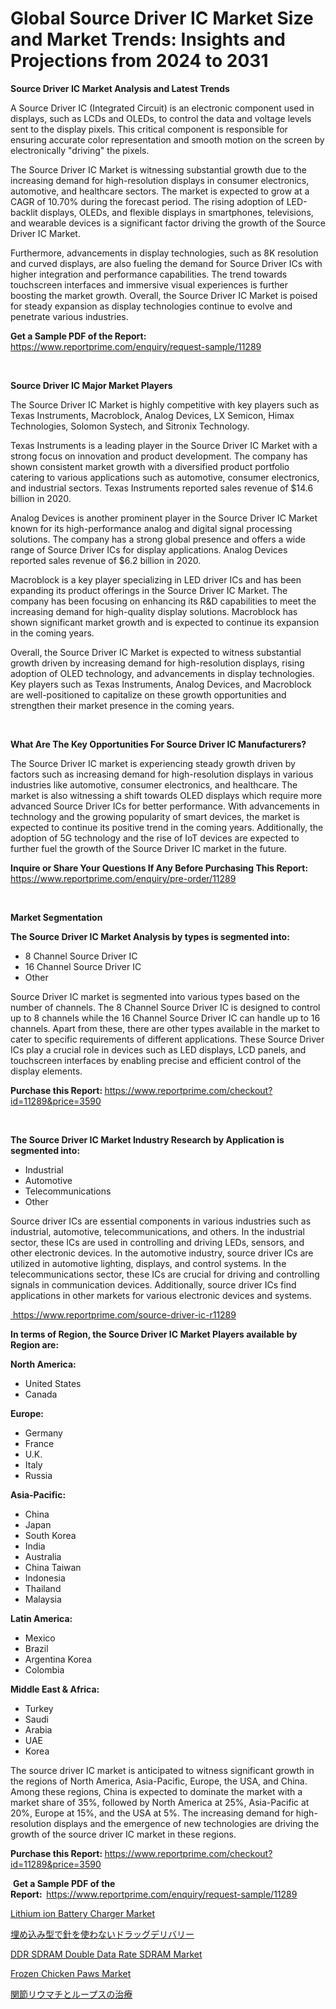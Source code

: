 <p><h1>Global Source Driver IC Market Size and Market Trends: Insights and Projections from 2024 to 2031</h1></p><p><strong>Source Driver IC Market Analysis and Latest Trends</strong></p>
<p><p>A Source Driver IC (Integrated Circuit) is an electronic component used in displays, such as LCDs and OLEDs, to control the data and voltage levels sent to the display pixels. This critical component is responsible for ensuring accurate color representation and smooth motion on the screen by electronically "driving" the pixels.</p><p>The Source Driver IC Market is witnessing substantial growth due to the increasing demand for high-resolution displays in consumer electronics, automotive, and healthcare sectors. The market is expected to grow at a CAGR of 10.70% during the forecast period. The rising adoption of LED-backlit displays, OLEDs, and flexible displays in smartphones, televisions, and wearable devices is a significant factor driving the growth of the Source Driver IC Market.</p><p>Furthermore, advancements in display technologies, such as 8K resolution and curved displays, are also fueling the demand for Source Driver ICs with higher integration and performance capabilities. The trend towards touchscreen interfaces and immersive visual experiences is further boosting the market growth. Overall, the Source Driver IC Market is poised for steady expansion as display technologies continue to evolve and penetrate various industries.</p></p>
<p><strong>Get a Sample PDF of the Report:&nbsp;</strong> <a href="https://www.reportprime.com/enquiry/request-sample/11289">https://www.reportprime.com/enquiry/request-sample/11289</a></p>
<p>&nbsp;</p>
<p><strong>Source Driver IC Major Market Players</strong></p>
<p><p>The Source Driver IC Market is highly competitive with key players such as Texas Instruments, Macroblock, Analog Devices, LX Semicon, Himax Technologies, Solomon Systech, and Sitronix Technology. </p><p>Texas Instruments is a leading player in the Source Driver IC Market with a strong focus on innovation and product development. The company has shown consistent market growth with a diversified product portfolio catering to various applications such as automotive, consumer electronics, and industrial sectors. Texas Instruments reported sales revenue of $14.6 billion in 2020.</p><p>Analog Devices is another prominent player in the Source Driver IC Market known for its high-performance analog and digital signal processing solutions. The company has a strong global presence and offers a wide range of Source Driver ICs for display applications. Analog Devices reported sales revenue of $6.2 billion in 2020.</p><p>Macroblock is a key player specializing in LED driver ICs and has been expanding its product offerings in the Source Driver IC Market. The company has been focusing on enhancing its R&D capabilities to meet the increasing demand for high-quality display solutions. Macroblock has shown significant market growth and is expected to continue its expansion in the coming years.</p><p>Overall, the Source Driver IC Market is expected to witness substantial growth driven by increasing demand for high-resolution displays, rising adoption of OLED technology, and advancements in display technologies. Key players such as Texas Instruments, Analog Devices, and Macroblock are well-positioned to capitalize on these growth opportunities and strengthen their market presence in the coming years.</p></p>
<p>&nbsp;</p>
<p><strong>What Are The Key Opportunities For Source Driver IC Manufacturers?</strong></p>
<p><p>The Source Driver IC market is experiencing steady growth driven by factors such as increasing demand for high-resolution displays in various industries like automotive, consumer electronics, and healthcare. The market is also witnessing a shift towards OLED displays which require more advanced Source Driver ICs for better performance. With advancements in technology and the growing popularity of smart devices, the market is expected to continue its positive trend in the coming years. Additionally, the adoption of 5G technology and the rise of IoT devices are expected to further fuel the growth of the Source Driver IC market in the future.</p></p>
<p><strong>Inquire or Share Your Questions If Any Before Purchasing This Report:</strong> <a href="https://www.reportprime.com/enquiry/pre-order/11289">https://www.reportprime.com/enquiry/pre-order/11289</a></p>
<p>&nbsp;</p>
<p><strong>Market Segmentation</strong></p>
<p><strong>The Source Driver IC Market Analysis by types is segmented into:</strong></p>
<p><ul><li>8 Channel Source Driver IC</li><li>16 Channel Source Driver IC</li><li>Other</li></ul></p>
<p><p>Source Driver IC market is segmented into various types based on the number of channels. The 8 Channel Source Driver IC is designed to control up to 8 channels while the 16 Channel Source Driver IC can handle up to 16 channels. Apart from these, there are other types available in the market to cater to specific requirements of different applications. These Source Driver ICs play a crucial role in devices such as LED displays, LCD panels, and touchscreen interfaces by enabling precise and efficient control of the display elements.</p></p>
<p><strong>Purchase this Report:&nbsp;</strong><a href="https://www.reportprime.com/checkout?id=11289&price=3590">https://www.reportprime.com/checkout?id=11289&price=3590</a></p>
<p>&nbsp;</p>
<p><strong>The Source Driver IC Market Industry Research by Application is segmented into:</strong></p>
<p><ul><li>Industrial</li><li>Automotive</li><li>Telecommunications</li><li>Other</li></ul></p>
<p><p>Source driver ICs are essential components in various industries such as industrial, automotive, telecommunications, and others. In the industrial sector, these ICs are used in controlling and driving LEDs, sensors, and other electronic devices. In the automotive industry, source driver ICs are utilized in automotive lighting, displays, and control systems. In the telecommunications sector, these ICs are crucial for driving and controlling signals in communication devices. Additionally, source driver ICs find applications in other markets for various electronic devices and systems.</p></p>
<p><a href="https://www.reportprime.com/source-driver-ic-r11289">&nbsp;https://www.reportprime.com/source-driver-ic-r11289</a></p>
<p><strong>In terms of Region, the Source Driver IC Market Players available by Region are:</strong></p>
<p>
    <p> <strong> North America: </strong>
        <ul>
            <li>United States</li>
            <li>Canada</li>
        </ul>
        </p> 
    <p> <strong> Europe: </strong>
        <ul>
            <li>Germany</li>
            <li>France</li>
            <li>U.K.</li>
            <li>Italy</li>
            <li>Russia</li>
        </ul>
        </p> 
    <p> <strong> Asia-Pacific: </strong>
        <ul>
            <li>China</li>
            <li>Japan</li>
            <li>South Korea</li>
            <li>India</li>
            <li>Australia</li>
            <li>China Taiwan</li>
            <li>Indonesia</li>
            <li>Thailand</li>
            <li>Malaysia</li>
        </ul>
        </p> 
    <p> <strong> Latin America: </strong>
        <ul>
            <li>Mexico</li>
            <li>Brazil</li>
            <li>Argentina Korea</li>
            <li>Colombia</li>
        </ul>
        </p> 
    <p> <strong> Middle East & Africa: </strong>
        <ul>
            <li>Turkey</li>
            <li>Saudi</li>
            <li>Arabia</li>
            <li>UAE</li>
            <li>Korea</li>
        </ul>
    </p>
    </p>
<p><p>The source driver IC market is anticipated to witness significant growth in the regions of North America, Asia-Pacific, Europe, the USA, and China. Among these regions, China is expected to dominate the market with a market share of 35%, followed by North America at 25%, Asia-Pacific at 20%, Europe at 15%, and the USA at 5%. The increasing demand for high-resolution displays and the emergence of new technologies are driving the growth of the source driver IC market in these regions.</p></p>
<p><strong>Purchase this Report: </strong><a href="https://www.reportprime.com/checkout?id=11289&price=3590">https://www.reportprime.com/checkout?id=11289&price=3590</a></p>
<p>&nbsp;<strong>Get a Sample PDF of the Report:&nbsp;&nbsp;</strong><a href="https://www.reportprime.com/enquiry/request-sample/11289">https://www.reportprime.com/enquiry/request-sample/11289</a></p>
<p><strong></strong></p>
<p><p><a href="https://github.com/EveKerluke2023/Market-Research-Report-List-1/blob/main/lithium-ion-battery-charger-market.md">Lithium ion Battery Charger Market</a></p><p><a href="https://github.com/gfggqjbfys368009/Market-Research-Report-List-2/blob/main/454322482488.md">埋め込み型で針を使わないドラッグデリバリー</a></p><p><a href="https://github.com/angeliabkratze/Market-Research-Report-List-1/blob/main/ddr-sdram-double-data-rate-sdram-market.md">DDR SDRAM Double Data Rate SDRAM Market</a></p><p><a href="https://www.linkedin.com/pulse/frozen-chicken-pawsnbspmarket-focuses-market-share-size-projected-xqsbe">Frozen Chicken Paws Market</a></p><p><a href="https://github.com/vlcostes/Market-Research-Report-List-1/blob/main/223856082489.md">関節リウマチとループスの治療</a></p></p>